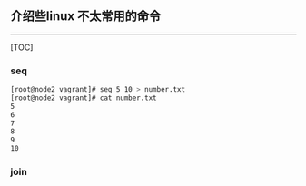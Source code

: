 
## 介绍些linux 不太常用的命令
---

[TOC]

### seq

```sh
[root@node2 vagrant]# seq 5 10 > number.txt
[root@node2 vagrant]# cat number.txt
5
6
7
8
9
10
```

### join


